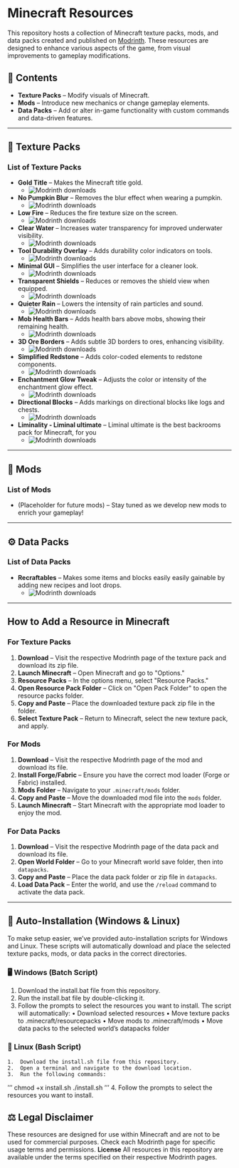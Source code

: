 # Minecraft Resources

This repository hosts a collection of Minecraft texture packs, mods, and data packs created and published on [Modrinth](https://modrinth.com). These resources are designed to enhance various aspects of the game, from visual improvements to gameplay modifications.

## 📂 Contents

- **Texture Packs** – Modify visuals of Minecraft.
- **Mods** – Introduce new mechanics or change gameplay elements.
- **Data Packs** – Add or alter in-game functionality with custom commands and data-driven features.

---

## 🎨 Texture Packs
### List of Texture Packs

- **Gold Title** – Makes the Minecraft title gold.
	- <img src="https://img.shields.io/badge/dynamic/json?color=2d2d2d&amp;colorA=17b85a&amp;style=flat-square&amp;label=&amp;suffix=%20downloads&amp;query=downloads&amp;url=https://api.modrinth.com/v2/project/91xoHF5V&amp;logo=modrinth&amp;logoColor=2d2d2d" alt="Modrinth downloads">
- **No Pumpkin Blur** – Removes the blur effect when wearing a pumpkin.
	- <img src="https://img.shields.io/badge/dynamic/json?color=2d2d2d&amp;colorA=17b85a&amp;style=flat-square&amp;label=&amp;suffix=%20downloads&amp;query=downloads&amp;url=https://api.modrinth.com/v2/project/rERW3QhL&amp;logo=modrinth&amp;logoColor=2d2d2d" alt="Modrinth downloads">
- **Low Fire** – Reduces the fire texture size on the screen.
	- <img src="https://img.shields.io/badge/dynamic/json?color=2d2d2d&amp;colorA=17b85a&amp;style=flat-square&amp;label=&amp;suffix=%20downloads&amp;query=downloads&amp;url=https://api.modrinth.com/v2/project/xFSWIMEj&amp;logo=modrinth&amp;logoColor=2d2d2d" alt="Modrinth downloads">
- **Clear Water** – Increases water transparency for improved underwater visibility.
	- <img src="https://img.shields.io/badge/dynamic/json?color=2d2d2d&amp;colorA=17b85a&amp;style=flat-square&amp;label=&amp;suffix=%20downloads&amp;query=downloads&amp;url=https://api.modrinth.com/v2/project/1234&amp;logo=modrinth&amp;logoColor=2d2d2d" alt="Modrinth downloads">
- **Tool Durability Overlay** – Adds durability color indicators on tools.
  	- <img src="https://img.shields.io/badge/dynamic/json?color=2d2d2d&amp;colorA=17b85a&amp;style=flat-square&amp;label=&amp;suffix=%20downloads&amp;query=downloads&amp;url=https://api.modrinth.com/v2/project/1234&amp;logo=modrinth&amp;logoColor=2d2d2d" alt="Modrinth downloads">
- **Minimal GUI** – Simplifies the user interface for a cleaner look.
  	- <img src="https://img.shields.io/badge/dynamic/json?color=2d2d2d&amp;colorA=17b85a&amp;style=flat-square&amp;label=&amp;suffix=%20downloads&amp;query=downloads&amp;url=https://api.modrinth.com/v2/project/1234&amp;logo=modrinth&amp;logoColor=2d2d2d" alt="Modrinth downloads">
- **Transparent Shields** – Reduces or removes the shield view when equipped.
  	- <img src="https://img.shields.io/badge/dynamic/json?color=2d2d2d&amp;colorA=17b85a&amp;style=flat-square&amp;label=&amp;suffix=%20downloads&amp;query=downloads&amp;url=https://api.modrinth.com/v2/project/1234&amp;logo=modrinth&amp;logoColor=2d2d2d" alt="Modrinth downloads">
- **Quieter Rain** – Lowers the intensity of rain particles and sound.
	- <img src="https://img.shields.io/badge/dynamic/json?color=2d2d2d&amp;colorA=17b85a&amp;style=flat-square&amp;label=&amp;suffix=%20downloads&amp;query=downloads&amp;url=https://api.modrinth.com/v2/project/1234&amp;logo=modrinth&amp;logoColor=2d2d2d" alt="Modrinth downloads">
- **Mob Health Bars** – Adds health bars above mobs, showing their remaining health.
  	- <img src="https://img.shields.io/badge/dynamic/json?color=2d2d2d&amp;colorA=17b85a&amp;style=flat-square&amp;label=&amp;suffix=%20downloads&amp;query=downloads&amp;url=https://api.modrinth.com/v2/project/1234&amp;logo=modrinth&amp;logoColor=2d2d2d" alt="Modrinth downloads">
- **3D Ore Borders** – Adds subtle 3D borders to ores, enhancing visibility.
  	- <img src="https://img.shields.io/badge/dynamic/json?color=2d2d2d&amp;colorA=17b85a&amp;style=flat-square&amp;label=&amp;suffix=%20downloads&amp;query=downloads&amp;url=https://api.modrinth.com/v2/project/1234&amp;logo=modrinth&amp;logoColor=2d2d2d" alt="Modrinth downloads">
- **Simplified Redstone** – Adds color-coded elements to redstone components.
  	- <img src="https://img.shields.io/badge/dynamic/json?color=2d2d2d&amp;colorA=17b85a&amp;style=flat-square&amp;label=&amp;suffix=%20downloads&amp;query=downloads&amp;url=https://api.modrinth.com/v2/project/1234&amp;logo=modrinth&amp;logoColor=2d2d2d" alt="Modrinth downloads">
- **Enchantment Glow Tweak** – Adjusts the color or intensity of the enchantment glow effect.
  	- <img src="https://img.shields.io/badge/dynamic/json?color=2d2d2d&amp;colorA=17b85a&amp;style=flat-square&amp;label=&amp;suffix=%20downloads&amp;query=downloads&amp;url=https://api.modrinth.com/v2/project/1234&amp;logo=modrinth&amp;logoColor=2d2d2d" alt="Modrinth downloads">
- **Directional Blocks** – Adds markings on directional blocks like logs and chests.
  	- <img src="https://img.shields.io/badge/dynamic/json?color=2d2d2d&amp;colorA=17b85a&amp;style=flat-square&amp;label=&amp;suffix=%20downloads&amp;query=downloads&amp;url=https://api.modrinth.com/v2/project/1234&amp;logo=modrinth&amp;logoColor=2d2d2d" alt="Modrinth downloads">
- **Liminality - Liminal ultimate** – Liminal ultimate is the best backrooms pack for Minecraft, for you
  	- <img src="https://img.shields.io/badge/dynamic/json?color=2d2d2d&amp;colorA=17b85a&amp;style=flat-square&amp;label=&amp;suffix=%20downloads&amp;query=downloads&amp;url=https://api.modrinth.com/v2/project/NAze7IKd&amp;logo=modrinth&amp;logoColor=2d2d2d" alt="Modrinth downloads">

---

## 🔧 Mods
### List of Mods

- (Placeholder for future mods) – Stay tuned as we develop new mods to enrich your gameplay!

---

## ⚙️ Data Packs
### List of Data Packs

- **Recraftables** – Makes some items and blocks easily easily gainable by adding new recipes and loot drops.
	- <img src="https://img.shields.io/badge/dynamic/json?color=2d2d2d&amp;colorA=17b85a&amp;style=flat-square&amp;label=&amp;suffix=%20downloads&amp;query=downloads&amp;url=https://api.modrinth.com/v2/project/BBNKnky3&amp;logo=modrinth&amp;logoColor=2d2d2d" alt="Modrinth downloads">

---

## How to Add a Resource in Minecraft

### For Texture Packs

1. **Download** – Visit the respective Modrinth page of the texture pack and download its zip file.
2. **Launch Minecraft** – Open Minecraft and go to "Options."
3. **Resource Packs** – In the options menu, select "Resource Packs."
4. **Open Resource Pack Folder** – Click on "Open Pack Folder" to open the resource packs folder.
5. **Copy and Paste** – Place the downloaded texture pack zip file in the folder.
6. **Select Texture Pack** – Return to Minecraft, select the new texture pack, and apply.

### For Mods

1. **Download** – Visit the respective Modrinth page of the mod and download its file.
2. **Install Forge/Fabric** – Ensure you have the correct mod loader (Forge or Fabric) installed.
3. **Mods Folder** – Navigate to your `.minecraft/mods` folder.
4. **Copy and Paste** – Move the downloaded mod file into the `mods` folder.
5. **Launch Minecraft** – Start Minecraft with the appropriate mod loader to enjoy the mod.

### For Data Packs

1. **Download** – Visit the respective Modrinth page of the data pack and download its file.
2. **Open World Folder** – Go to your Minecraft world save folder, then into `datapacks`.
3. **Copy and Paste** – Place the data pack folder or zip file in `datapacks`.
4. **Load Data Pack** – Enter the world, and use the `/reload` command to activate the data pack.

---

## 🚀 Auto-Installation (Windows & Linux)

To make setup easier, we’ve provided auto-installation scripts for Windows and Linux. These scripts will automatically download and place the selected texture packs, mods, or data packs in the correct directories.

### 🖥️ Windows (Batch Script)
1. Download the install.bat file from this repository.
2.	Run the install.bat file by double-clicking it.
3.	Follow the prompts to select the resources you want to install.
The script will automatically:
	•	Download selected resources
	•	Move texture packs to .minecraft/resourcepacks
	•	Move mods to .minecraft/mods
	•	Move data packs to the selected world’s datapacks folder
### 🐧 Linux (Bash Script)
	1.	Download the install.sh file from this repository.
	2.	Open a terminal and navigate to the download location.
	3.	Run the following commands:
ʼʼʼ
chmod +x install.sh
./install.sh
ʼʼʼ
	4.	Follow the prompts to select the resources you want to install.

## ⚖️ Legal Disclaimer

These resources are designed for use within Minecraft and are not to be used for commercial purposes. Check each Modrinth page for specific usage terms and permissions.
**License**
All resources in this repository are available under the terms specified on their respective Modrinth pages.
